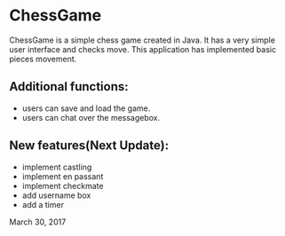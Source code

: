 # ChessGame
ChessGame is a simple chess game created in Java.
It has a very simple user interface and checks move.
This application has implemented basic pieces movement.

## Additional functions:
- users can save and load the game.
- users can chat over the messagebox.

## New features(Next Update):
- implement castling
- implement en passant
- implement checkmate
- add username box
- add a timer

March 30, 2017